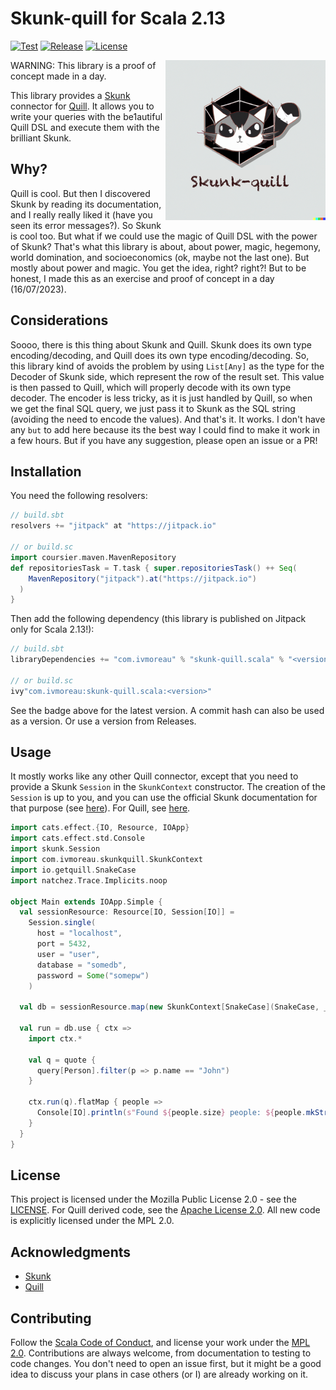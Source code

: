 # Skunk-quill for Scala 2.13
[![Test](https://github.com/ivanmoreau/skunk-quill.scala/actions/workflows/test.yml/badge.svg)](https://github.com/ivanmoreau/skunk-quill.scala/actions/workflows/test.yml)
[![Release](https://jitpack.io/v/com.ivmoreau/skunk-quill.scala.svg)](https://jitpack.io/#com.ivmoreau/skunk-quill.scala)
[![License](https://img.shields.io/badge/license-MPL%202.0-blue.svg)](https://opensource.org/licenses/MPL-2.0)

<img align="right" width="256px" height="256px" src=".github/skunk.png"/>

WARNING: This library is a proof of concept made in a day.

This library provides a [Skunk](https://typelevel.org/skunk/) connector for [Quill](https://getquill.io/).
It allows you to write your queries with the be1autiful Quill DSL and execute them with the brilliant Skunk.

## Why?

Quill is cool. But then I discovered Skunk by reading its documentation, and I really really liked it
(have you seen its error messages?). So Skunk is cool too. But what if we could use the magic of Quill
DSL with the power of Skunk? That's what this library is about, about power, magic, hegemony,
world domination, and socioeconomics (ok, maybe not the last one). But mostly about power and magic.
You get the idea, right? right?! But to be honest, I made this as an exercise and proof of concept
in a day (16/07/2023).

## Considerations

Soooo, there is this thing about Skunk and Quill. Skunk does its own type encoding/decoding, and
Quill does its own type encoding/decoding. So, this library kind of avoids the problem by using
`List[Any]` as the type for the Decoder of Skunk side, which represent the row of the result set.
This value is then passed to Quill, which will properly decode with its own type decoder. The encoder
is less tricky, as it is just handled by Quill, so when we get the final SQL query, we just pass it
to Skunk as the SQL string (avoiding the need to encode the values). And that's it. It works. I don't
have any `but` to add here because its the best way I could find to make it work in a few hours.
But if you have any suggestion, please open an issue or a PR!

## Installation

You need the following resolvers:

```scala
// build.sbt
resolvers += "jitpack" at "https://jitpack.io"

// or build.sc
import coursier.maven.MavenRepository
def repositoriesTask = T.task { super.repositoriesTask() ++ Seq(
    MavenRepository("jitpack").at("https://jitpack.io")
  )
}
```

Then add the following dependency (this library is published on Jitpack only for Scala 2.13!):

```scala
// build.sbt
libraryDependencies += "com.ivmoreau" % "skunk-quill.scala" % "<version>"

// or build.sc
ivy"com.ivmoreau:skunk-quill.scala:<version>"
```

See the badge above for the latest version. A commit hash can also be used as a version.
Or use a version from Releases.

## Usage

It mostly works like any other Quill connector, except that you need to provide a Skunk `Session`
in the `SkunkContext` constructor. The creation of the `Session` is up to you, and you can use
the official Skunk documentation for that purpose
(see [here](https://typelevel.org/skunk/reference/Sessions.html)). For Quill, see
[here](https://web.archive.org/web/20230526004744/https://getquill.io/#docs).

```scala
import cats.effect.{IO, Resource, IOApp}
import cats.effect.std.Console
import skunk.Session
import com.ivmoreau.skunkquill.SkunkContext
import io.getquill.SnakeCase
import natchez.Trace.Implicits.noop

object Main extends IOApp.Simple {
  val sessionResource: Resource[IO, Session[IO]] =
    Session.single(
      host = "localhost",
      port = 5432,
      user = "user",
      database = "somedb",
      password = Some("somepw")
    )

  val db = sessionResource.map(new SkunkContext[SnakeCase](SnakeCase, _))
  
  val run = db.use { ctx =>
    import ctx.*

    val q = quote {
      query[Person].filter(p => p.name == "John")
    }

    ctx.run(q).flatMap { people =>
      Console[IO].println(s"Found ${people.size} people: ${people.mkString(", ")}")
    }
  }
}
```

## License

This project is licensed under the Mozilla Public License 2.0 - see the [LICENSE](LICENSE). For
Quill derived code, see the [Apache License 2.0](https://github.com/zio/zio-quill/blob/master/LICENSE.txt).
All new code is explicitly licensed under the MPL 2.0.

## Acknowledgments

* [Skunk](https://typelevel.org/skunk/)
* [Quill](https://getquill.io/)

## Contributing

Follow the [Scala Code of Conduct](https://www.scala-lang.org/conduct/), and license your work
under the [MPL 2.0](LICENSE). Contributions are always welcome, from documentation to testing to
code changes. You don't need to open an issue first, but it might be a good idea to discuss your
plans in case others (or I) are already working on it.